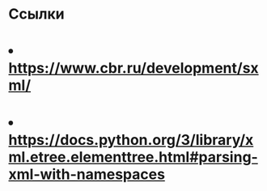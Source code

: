 # Ссылки
# <li> https://www.cbr.ru/development/sxml/ </li>
# <li> https://docs.python.org/3/library/xml.etree.elementtree.html#parsing-xml-with-namespaces </li>
